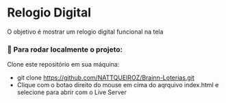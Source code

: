 # Relogio Digital

O objetivo é  mostrar um relogio digital funcional na tela

### 🏁 Para rodar localmente o projeto:
Clone este repositório em sua máquina:

* git clone https://github.com/NATTQUEIROZ/Brainn-Loterias.git
* Clique com o botao direito do mouse em cima do aqrquivo index.html e selecione para abrir com o Live Server
